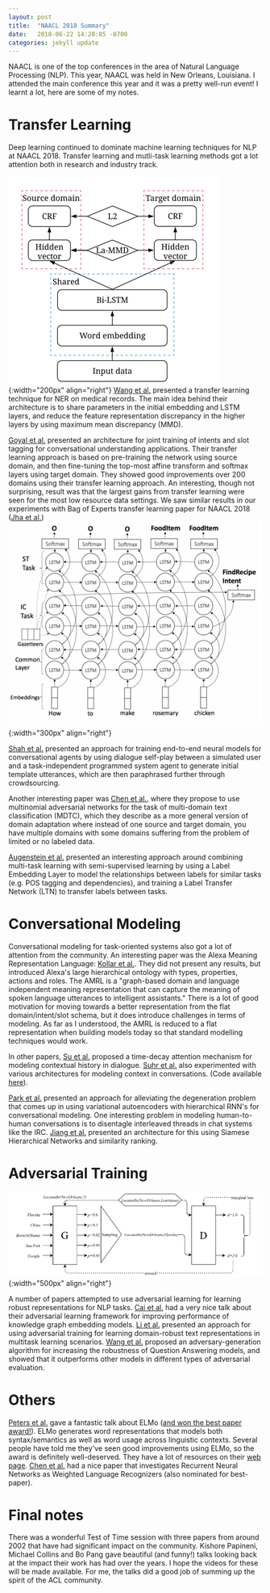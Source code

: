 ```yaml
---
layout: post
title:  "NAACL 2018 Summary"
date:   2018-06-22 14:20:05 -0700
categories: jekyll update
---
```


NAACL is one of the top conferences in the area of Natural Language Processing (NLP). This year, NAACL was held in New Orleans, Louisiana. I attended the main conference this year and it was a pretty well-run event! I learnt a lot, here are some of my notes.

# Transfer Learning

Deep learning continued to dominate machine learning techniques for NLP at NAACL 2018. Transfer learning and mutli-task learning methods got a lot attention both in research and industry track. 

![MMD](/assets/naacl2018sum/mmd.PNG){:width="200px" align="right"}
[Wang et al.](http://aclweb.org/anthology/N18-1001) presented a transfer learning technique for NER on medical records. The main idea behind their architecture is to share parameters in the initial embedding and LSTM layers, and reduce the feature representation discrepancy in the higher layers by using maximum mean discrepancy (MMD).

[Goyal et al.](http://aclweb.org/anthology/N18-3018) presented an architecture for joint training of intents and slot tagging for conversational understanding applications. Their transfer learning approach is based on pre-training the network using source domain, and then fine-tuning the top-most affine transform and softmax layers using target domain. They showed good improvements over 200 domains using their transfer learning approach. An interesting, though not surprising, result was that the largest gains from transfer learning were seen for the most low resource data settings. We saw similar results in our experiments with Bag of Experts transfer learning paper for NAACL 2018 ([Jha et al.](http://aclweb.org/anthology/N18-3019))
![AlexaTL](/assets/naacl2018sum/Goyal.PNG){:width="300px" align="right"}

[Shah et al.](http://aclweb.org/anthology/N18-3006) presented an approach for training end-to-end neural models for conversational agents by using dialogue self-play between a simulated user and a task-independent programmed system agent to generate initial template utterances, which are then paraphrased further through crowdsourcing.

Another interesting paper was [Chen et al.](http://aclweb.org/anthology/N18-1111), where they propose to use multinomial adversarial networks for the task of multi-domain text classification (MDTC), which they describe as a more general version of domain adaptation where instead of one source and target domain, you have multiple domains with some domains suffering from the problem of limited or no labeled data. 

[Augenstein et al.](http://aclweb.org/anthology/N18-1172) presented an interesting approach around combining multi-task learning with semi-supervised learning by using a Label Embedding Layer to model the relationships between labels for similar tasks (e.g. POS tagging and dependencies), and training a Label Transfer Network (LTN) to transfer labels between tasks. 

# Conversational Modeling

Conversational modeling for task-oriented systems also got a lot of attention from the community. An interesting paper was the Alexa Meaning Representation Language: [Kollar et al.](http://aclweb.org/anthology/N18-3022). They did not present any results, but introduced Alexa's large hierarchical ontology with types, properties, actions and roles. The AMRL is a "graph-based domain and language independent meaning representation that can capture the meaning of spoken language utterances to intelligent assistants." There is a lot of good motivation for moving towards a better representation from the flat domain/intent/slot schema, but it does introduce challenges in terms of modeling. As far as I understood, the AMRL is reduced to a flat representation when building models today so that standard modelling techniques would work.

In other papers, [Su et al.](http://aclweb.org/anthology/N18-1194) proposed a time-decay attention mechanism for modeling contextual history in dialogue. [Suhr et al.](http://aclweb.org/anthology/N18-1203) also experimented with various architectures for modeling context in conversations. (Code available [here](https://github.com/clic-lab/atis)).

[Park et al.](http://aclweb.org/anthology/N18-1162) presented an approach for alleviating the degeneration problem that comes up in using variational autoencoders with hierarchical RNN's for conversational modeling. One interesting problem in modeling human-to-human conversations is to disentagle interleaved threads in chat systems like the IRC. [Jiang et al.](http://aclweb.org/anthology/N18-1164) presented an architecture for this using Siamese Hierarchical Networks and similarity ranking.

# Adversarial Training

![KBGAN](/assets/naacl2018sum/KBGAN.PNG){:width="500px" align="right"}

A number of papers attempted to use adversarial learning for learning robust representations for NLP tasks. [Cai et al.](http://aclweb.org/anthology/N18-1133) had a very nice talk about their adversarial learning framework for improving performance of knowledge graph embedding models. [Li et al.](http://aclweb.org/anthology/N18-2076) presented an approach for using adversarial training for learning domain-robust text representations in multitask learning scenarios. [Wang et al.](http://aclweb.org/anthology/N18-2091) proposed an adversary-generation algorithm for increasing the robustness of Question Answering models, and showed that it outperforms other models in different types of adversarial evaluation. 

# Others

[Peters et al.](http://aclweb.org/anthology/N18-1202) gave a fantastic talk about ELMo ([and won the best paper award!](https://twitter.com/NAACLHLT/status/1003763141837295617)). ELMo generates word representations that models both syntax/semantics as well as word usage across linguistic contexts. Several people have told me they've seen good improvements using ELMo, so the award is definitely well-deserved. They have a lot of resources on their [web page](https://allennlp.org/elmo). [Chen et al.](http://aclweb.org/anthology/N18-1205) had a nice paper that investigates Recurrent Neural Networks as Weighted Language Recognizers (also nominated for best-paper).

# Final notes

There was a wonderful Test of Time session with three papers from around 2002 that have had significant impact on the community. Kishore Papineni, Michael Collins and Bo Pang gave beautiful (and funny!) talks looking back at the impact their work has had over the years. I hope the videos for these will be made available. For me, the talks did a good job of summing up the spirit of the ACL community. 
